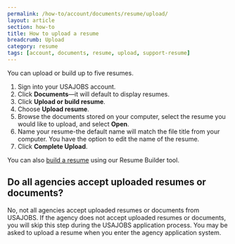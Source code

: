 ```yaml
---
permalink: /how-to/account/documents/resume/upload/
layout: article
section: how-to
title: How to upload a resume
breadcrumb: Upload
category: resume
tags: [account, documents, resume, upload, support-resume]
---
```

You can upload or build up to five resumes.

1. Sign into your USAJOBS account.
2. Click **Documents**—it will default to display resumes. 
3. Click **Upload or build resume**. 
4. Choose **Upload  resume**.
5. Browse the documents stored on your computer, select the resume you would like to upload, and select **Open**.
6. Name your resume-the default name will match the file title from your computer. You have the option to edit the name of the resume.
7. Click **Complete Upload**.

You can also [build a resume](build/) using our Resume Builder tool.

## Do all agencies accept uploaded resumes or documents?
No, not all agencies accept uploaded resumes or documents from USAJOBS.  If the agency does not accept uploaded resumes or documents, you will skip this step during the USAJOBS application process.  You may be asked to upload a resume when you enter the agency application system.

